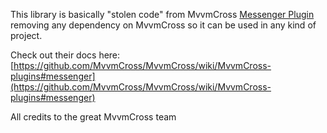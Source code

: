 This library is basically "stolen code" from MvvmCross [Messenger Plugin](https://github.com/MvvmCross/MvvmCross-Plugins/tree/master/Messenger)
removing any dependency on MvvmCross so it can be used in any kind of project.

Check out their docs here: [https://github.com/MvvmCross/MvvmCross/wiki/MvvmCross-plugins#messenger](https://github.com/MvvmCross/MvvmCross/wiki/MvvmCross-plugins#messenger)

All credits to the great MvvmCross team
